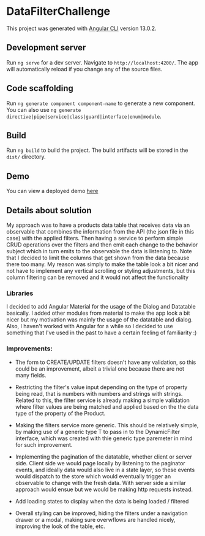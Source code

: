 # DataFilterChallenge

This project was generated with [Angular CLI](https://github.com/angular/angular-cli) version 13.0.2.

## Development server

Run `ng serve` for a dev server. Navigate to `http://localhost:4200/`. The app will automatically reload if you change any of the source files.

## Code scaffolding

Run `ng generate component component-name` to generate a new component. You can also use `ng generate directive|pipe|service|class|guard|interface|enum|module`.

## Build

Run `ng build` to build the project. The build artifacts will be stored in the `dist/` directory.

## Demo

You can view a deployed demo [here](https://dynamic-data-filtering.netlify.app)

## Details about solution

My approach was to have a products data table that receives data via an observable that combines the information from the API (the json file in this case) with the applied filters.
Then having a service to perform simple CRUD operations over the filters and then emit each change to the behavior subject which in turn emits to the observable the data is listening to. Note that I decided to limit the columns that get shown from the data because there too many. My reason was simply to make the table look a bit nicer and not have to implement any vertical scrolling or styling adjustments, but this column filtering can be removed and it would not affect the functionality

### Libraries
I decided to add Angular Material for the usage of the Dialog and Datatable basically. I added other modules from material to make the app look a bit nicer but my motivation was mainly the usage of the datatable and dialog. Also, I haven't worked with Angular for a while so I decided to use something that I've used in the past to have a certain feeling of familiarity :)

### Improvements: 
- The form to CREATE/UPDATE filters doesn't have any validation, so this could be an improvement, albeit a trivial one because there are not many fields.

- Restricting the filter's value input depending on the type of property being read, that is numbers with numbers and strings with strings. Related to this, the filter service is already making a simple validation where filter values are being matched and applied based on the the data type of the property of the Product.

- Making the filters service more generic. This should be relatively simple, by making use of a generic type T to pass in to the DynamicFilter interface, which was created with thie generic type paremeter in mind for such improvement.

- Implementing the pagination of the datatable, whether client or server side. Client side we would page locally by listening to the paginator events, and ideally data would also live in a state layer, so these events would dispatch to the store which would eventually trigger an observable to change with the fresh data. With server side a similar approach would ensue but we would be making http requests instead.

- Add loading states to display when the data is being loaded / filtered

- Overall styling can be improved, hiding the filters under a navigation drawer or a modal, making sure overwflows are handled nicely, improving the look of the table, etc.


